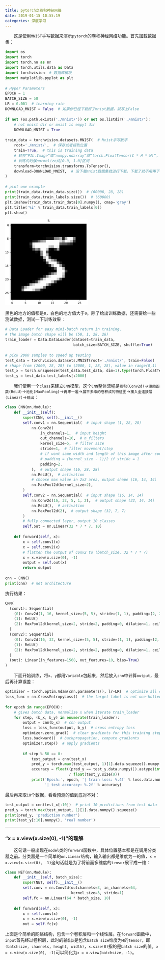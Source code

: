 ```yaml
---
title: pytorch之卷积神经网络
date: 2019-01-15 10:55:19
categories: 深度学习
---
```


&emsp;&emsp;这是使用`MNIST`手写数据来演示`pytorch`的卷积神经网络功能。首先加载数据集：

``` python
import os
import torch
import torch.nn as nn
import torch.utils.data as Data
import torchvision  # 数据库模块
import matplotlib.pyplot as plt
​
# Hyper Parameters
EPOCH = 1
BATCH_SIZE = 50
LR = 0.001  # learning rate
DOWNLOAD_MNIST = False  # 如果你已经下载好了mnist数据，就写上False

if not (os.path.exists('./mnist/')) or not os.listdir('./mnist/'):
    # not mnist dir or mnist is empyt dir
    DOWNLOAD_MNIST = True
​
train_data = torchvision.datasets.MNIST(  # Mnist手写数字
    root='./mnist/',  # 保存或者提取位置
    train=True,  # this is training data
    # 转换“PIL.Image”或“numpy.ndarray”成“torch.FloatTensor(C * H * W)”，
    # 训练的时候normalize成[0.0, 1.0]区间
    transform=torchvision.transforms.ToTensor(),
    download=DOWNLOAD_MNIST,  # 没下载mnist数据集就进行下载，下载了就不用再下了
)
​
# plot one example
print(train_data.train_data.size())  # (60000, 28, 28)
print(train_data.train_labels.size())  # (60000)
plt.imshow(train_data.train_data[0].numpy(), cmap='gray')
plt.title('%i' % train_data.train_labels[0])
plt.show()
```

<img src="./pytorch之卷积神经网络/1.png" height="278" width="270">

黑色的地方的值都是`0`，白色的地方值大于`0`。除了给出训练数据，还需要给一些测试数据，测试一下训练效果：

``` python
# Data Loader for easy mini-batch return in training,
# the image batch shape will be (50, 1, 28, 28)
train_loader = Data.DataLoader(dataset=train_data,
                               batch_size=BATCH_SIZE, shuffle=True)

# pick 2000 samples to speed up testing
test_data = torchvision.datasets.MNIST(root='./mnist/', train=False)
# shape from (2000, 28, 28) to (2000, 1, 28, 28), value in range(0,1)
test_x = torch.unsqueeze(test_data.test_data, dim=1).type(torch.FloatTensor)[:2000] / 255.
test_y = test_data.test_labels[:2000]
```

&emsp;&emsp;我们使用一个`class`来建立`CNN`模型，这个`CNN`整体流程是`卷积(Conv2d)`->`激励函数(ReLU)`->`池化(MaxPooling)`->`再来一遍`->`展平多维的卷积成的特征图`->`接入全连接层(Linear)`->`输出`：

``` python
class CNN(nn.Module):
    def __init__(self):
        super(CNN, self).__init__()
        self.conv1 = nn.Sequential(  # input shape (1, 28, 28)
            nn.Conv2d(
                in_channels=1,  # input height
                out_channels=16,  # n_filters
                kernel_size=5,  # filter size
                stride=1,  # filter movement/step
                # if want same width and length of this image after con2d,
                # padding = (kernel_size - 1)/2 if stride = 1
                padding=2,
            ),  # output shape (16, 28, 28)
            nn.ReLU(),  # activation
            # choose max value in 2x2 area, output shape (16, 14, 14)
            nn.MaxPool2d(kernel_size=2),
        )
        self.conv2 = nn.Sequential(  # input shape (16, 14, 14)
            nn.Conv2d(16, 32, 5, 1, 2),  # output shape (32, 14, 14)
            nn.ReLU(),  # activation
            nn.MaxPool2d(2),  # output shape (32, 7, 7)
        )
        # fully connected layer, output 10 classes
        self.out = nn.Linear(32 * 7 * 7, 10)
​
    def forward(self, x):
        x = self.conv1(x)
        x = self.conv2(x)
        # flatten the output of conv2 to (batch_size, 32 * 7 * 7)
        x = x.view(x.size(0), -1)
        output = self.out(x)
        return output
​
cnn = CNN()
print(cnn)  # net architecture
```

执行结果：

``` python
CNN(
  (conv1): Sequential(
    (0): Conv2d(1, 16, kernel_size=(5, 5), stride=(1, 1), padding=(2, 2))
    (1): ReLU()
    (2): MaxPool2d(kernel_size=2, stride=2, padding=0, dilation=1, ceil_mode=False)
  )
  (conv2): Sequential(
    (0): Conv2d(16, 32, kernel_size=(5, 5), stride=(1, 1), padding=(2, 2))
    (1): ReLU()
    (2): MaxPool2d(kernel_size=2, stride=2, padding=0, dilation=1, ceil_mode=False)
  )
  (out): Linear(in_features=1568, out_features=10, bias=True)
)
```

&emsp;&emsp;下面开始训练，将`x`、`y`都用`Variable`包起来，然后放入`cnn`中计算`output`，最后再计算误差：

``` python
optimizer = torch.optim.Adam(cnn.parameters(), lr=LR)  # optimize all cnn parameters
loss_func = nn.CrossEntropyLoss()  # the target label is not one-hotted
​
for epoch in range(EPOCH):
    # gives batch data, normalize x when iterate train_loader
    for step, (b_x, b_y) in enumerate(train_loader):
        output = cnn(b_x)  # cnn output
        loss = loss_func(output, b_y)  # cross entropy loss
        optimizer.zero_grad()  # clear gradients for this training step
        loss.backward()  # backpropagation, compute gradients
        optimizer.step()  # apply gradients
​
        if step % 50 == 0:
            test_output = cnn(test_x)
            pred_y = torch.max(test_output, 1)[1].data.squeeze().numpy()
            accuracy = float((pred_y == test_y.data.numpy()).astype(int).sum()) \
                             / float(test_y.size(0))
            print('Epoch:', epoch, '| train loss: %.4f' % loss.data.numpy(),
                  '| test accuracy: %.2f' % accuracy)
```

最后再来取`10`个数据，看看预测的值到底对不对：

``` python
test_output = cnn(test_x[:10])  # print 10 predictions from test data
pred_y = torch.max(test_output, 1)[1].data.numpy().squeeze()
print(pred_y, 'prediction number')
print(test_y[:10].numpy(), 'real number')
```

---

### “x = x.view(x.size(0), -1)”的理解

&emsp;&emsp;这句话一般出现在`model`类的`forward`函数中，具体位置基本都是在调用分类器之前。分类器是一个简单的`nn.Linear`结构，输入输出都是维度为一的值，`x = x.view(x.size(0), -1)`这句话就是为了将前面多维度的`tensor`展平成一维：

``` python
class NET(nn.Module):
    def __init__(self, batch_size):
        super(NET, self).__init__()
        self.conv = nn.Conv2d(outchannels=3, in_channels=64,
                              kernel_size=3, stride=1)
        self.fc = nn.Linear(64 * batch_size, 10)
​
    def forward(self, x):
        x = self.conv(x)
        x = x.view(x.size(0), -1)
        out = self.fc(x)
```

上面是个简单的网络结构，包含一个卷积层和一个线性层。在`forward`函数中，`input`首先经过卷积层，此时的输出`x`是包含`batch size`维度为`4`的`tensor`，即`(batchsize, channels, height, width)`，`x.size(0)`指的是`batch size`的值，`x = x.view(x.size(0), -1)`可以简化为`x = x.view(batchsize, -1)`。